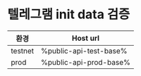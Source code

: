 # 텔레그램 init data 검증

| 환경      | Host url                    |
|---------|-----------------------------|
| testnet | %public-api-test-base% |
| prod    | %public-api-prod-base% |

<api-endpoint openapi-path="../../openapi/telegram_validation-swagger.json" method="POST" endpoint="/telegram/{gameId}/init-data/validate"/>